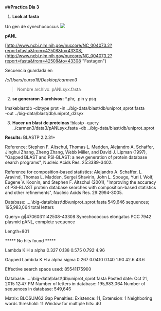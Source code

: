 ##**Practica Dia 3**




1. **Look at fasta**

Un gen de synechococcus ![](http://cfb.unh.edu/phycokey/Choices/Cyanobacteria/cyano_unicells/SYNECHOCOCCUS/Synechococcus_03_600x450.jpg)

**pANL**

[http://www.ncbi.nlm.nih.gov/nuccore/NC_004073.2?report=fasta&from=42508&to=43308](http://www.ncbi.nlm.nih.gov/nuccore/NC_004073.2?report=fasta&from=42508&to=43308 "Fastagen")

Secuencia guardada en

*/c/Users/curso18/Desktop/carmen3*



> Nombre archivo: pANLsyx.fasta


 
2. **se generaron 3 archivos:** *.phr, .pin y psq

!makeblastdb -dbtype prot -in ../big-data/blast/db/uniprot_sprot.fasta \
-out ../big-data/blast/db/uniprot_d3syx

3. **Hacer un blast de proteinas**
 !blastp -query ../carmen3/data3/pANLsyx.fasta -db ../big-data/blast/db/uniprot_sprot

**Results:**
BLASTP 2.2.31+


Reference: Stephen F. Altschul, Thomas L. Madden, Alejandro A.
Schaffer, Jinghui Zhang, Zheng Zhang, Webb Miller, and David J.
Lipman (1997), "Gapped BLAST and PSI-BLAST: a new generation of
protein database search programs", Nucleic Acids Res. 25:3389-3402.


Reference for composition-based statistics: Alejandro A. Schaffer,
L. Aravind, Thomas L. Madden, Sergei Shavirin, John L. Spouge, Yuri
I. Wolf, Eugene V. Koonin, and Stephen F. Altschul (2001),
"Improving the accuracy of PSI-BLAST protein database searches with
composition-based statistics and other refinements", Nucleic Acids
Res. 29:2994-3005.



Database: ..\..\big-data\blast\db\uniprot_sprot.fasta
           549,646 sequences; 195,983,064 total letters



Query= gi|47060311:42508-43308 Synechococcus elongatus PCC 7942 plasmid
pANL, complete sequence

Length=801


***** No hits found *****



Lambda      K        H        a         alpha
   0.327    0.138    0.575    0.792     4.96 

Gapped
Lambda      K        H        a         alpha    sigma
   0.267   0.0410    0.140     1.90     42.6     43.6 

Effective search space used: 85541175900


  Database: ..\..\big-data\blast\db\uniprot_sprot.fasta
    Posted date:  Oct 21, 2015  12:47 PM
  Number of letters in database: 195,983,064
  Number of sequences in database:  549,646



Matrix: BLOSUM62
Gap Penalties: Existence: 11, Extension: 1
Neighboring words threshold: 11
Window for multiple hits: 40




